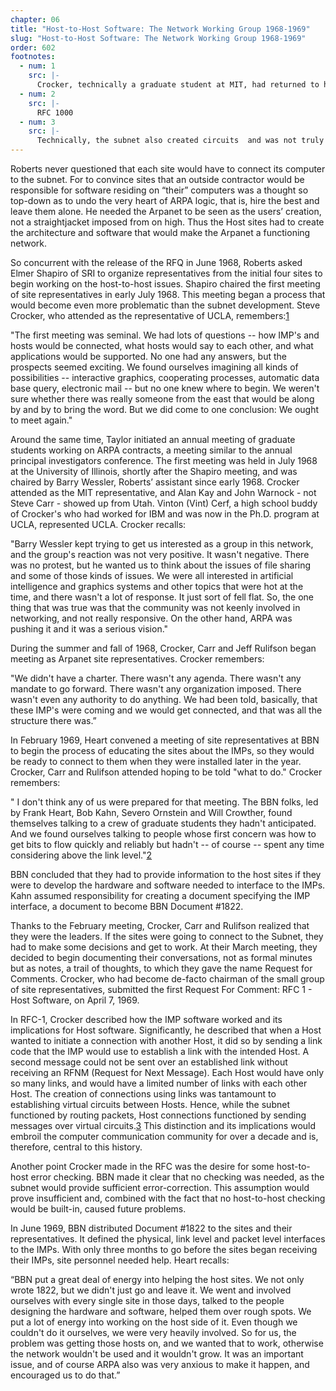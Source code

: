 ```yaml
---
chapter: 06
title: "Host-to-Host Software: The Network Working Group 1968-1969"
slug: "Host-to-Host Software: The Network Working Group 1968-1969"
order: 602
footnotes:
  - num: 1
    src: |-
      Crocker, technically a graduate student at MIT, had returned to his undergraduate UCLA to work with Professor Jerry Estrin to develop software measuring operating system performance.The others attending Shapiro’s meeting were: Steve Carr from the University of Utah, Ron Stoughton from UCSB, and Jeff Rulifson from SRI. All whom had an interest in networking.
  - num: 2
    src: |- 
      RFC 1000 
  - num: 3
    src: |- 
      Technically, the subnet also created circuits  and was not truly a packet switching. 
---
```


Roberts never questioned that each site would have to connect its computer to the subnet. For to convince sites that an outside contractor would be responsible for software residing on “their” computers was a thought so top-down as to undo the very heart of ARPA logic, that is, hire the best and leave them alone. He needed the Arpanet to be seen as the users’ creation, not a straightjacket imposed from on high. Thus the Host sites had to create the architecture and software that would make the Arpanet a functioning network.

So concurrent with the release of the RFQ in June 1968, Roberts asked Elmer Shapiro of SRI to organize representatives from the initial four sites to begin working on the host-to-host issues. Shapiro chaired the first meeting of site representatives in early July 1968. This meeting began a process that would become even more problematic than the subnet development. Steve Crocker, who attended as the representative of UCLA, remembers:<a name="fnloc1" href="#fn1">1</a>

"The first meeting was seminal. We had lots of questions -- how IMP's and hosts would be connected, what hosts would say to each other, and what applications would be supported. No one had any answers, but the prospects seemed exciting. We found ourselves imagining all kinds of possibilities -- interactive graphics, cooperating processes, automatic data base query, electronic mail  -- but no one knew where to begin. We weren't sure whether there was really someone from the east that would be along by and by to bring the word. But we did come to one conclusion: We ought to meet again."

Around the same time, Taylor initiated an annual meeting of graduate students working on ARPA contracts, a meeting similar to the annual principal investigators conference. The first meeting was held in July 1968 at the University of Illinois, shortly after the Shapiro meeting, and was chaired by Barry Wessler, Roberts’ assistant since early 1968. Crocker attended as the MIT representative, and Alan Kay and John Warnock - not Steve Carr - showed up from Utah. Vinton (Vint) Cerf, a high school buddy of Crocker's who had worked for IBM and was now in the Ph.D. program at UCLA, represented UCLA. Crocker recalls:

"Barry Wessler kept trying to get us interested as a group in this network, and the group's reaction was not very positive. It wasn't negative. There was no protest, but he wanted us to think about the issues of file sharing and some of those kinds of issues. We were all interested in artificial intelligence and graphics systems and other topics that were hot at the time, and there wasn't a lot of response. It just sort of fell flat. So, the one thing that was true was that the community was not keenly involved in networking, and not really responsive. On the other hand, ARPA was pushing it and it was a serious vision."

During the summer and fall of 1968, Crocker, Carr and Jeff Rulifson began meeting as Arpanet site representatives. Crocker remembers:

"We didn't have a charter. There wasn't any agenda. There wasn't any mandate to go forward. There wasn't any organization imposed. There wasn't even any authority to do anything. We had been told, basically, that these IMP's were coming and we would get connected, and that was all the structure there was.”

In February 1969, Heart convened a meeting of site representatives at BBN to begin the process of educating the sites about the IMPs, so they would be ready to connect to them when they were installed later in the year. Crocker, Carr and Rulifson attended hoping to be told "what to do." Crocker remembers:

" I don't think any of us were prepared for that meeting. The BBN folks, led by Frank Heart, Bob Kahn, Severo Ornstein and Will Crowther, found themselves talking to a crew of graduate students they hadn't anticipated. And we found ourselves talking to people whose first concern was how to get bits to flow quickly and reliably but hadn't -- of course -- spent any time considering above the link level."<a name="fnloc2" href="#fn2">2</a>

BBN concluded that they had to provide information to the host sites if they were to develop the hardware and software needed to interface to the IMPs. Kahn assumed responsibility for creating a document specifying the IMP interface, a document to become BBN Document #1822.

Thanks to the February meeting, Crocker, Carr and Rulifson realized that they were the leaders. If the sites were going to connect to the Subnet, they had to make some decisions and get to work. At their March meeting, they decided to begin documenting their conversations, not as formal minutes but as notes, a trail of thoughts, to which they gave the name Request for Comments. Crocker, who had become de-facto chairman of the small group of site representatives, submitted the first Request For Comment: RFC 1 - Host Software, on April 7, 1969.

In RFC-1, Crocker described how the IMP software worked and its implications for Host software. Significantly, he described that when a Host wanted to initiate a connection with another Host, it did so by sending a link code that the IMP would use to establish a link with the intended Host. A second message could not be sent over an established link without receiving an RFNM (Request for Next Message). Each Host would have only so many links, and would have a limited number of links with each other Host. The creation of connections using links was tantamount to establishing virtual circuits between Hosts. Hence, while the subnet functioned by routing packets, Host connections functioned by sending messages over virtual circuits.<a name="fnloc3" href="#fn3">3</a> This distinction and its implications would embroil the computer communication community for over a decade and is, therefore, central to this history.

Another point Crocker made in the RFC was the desire for some host-to-host error checking. BBN made it clear that no checking was needed, as the subnet would provide sufficient error-correction. This assumption would prove insufficient and, combined with the fact that no host-to-host checking would be built-in, caused future problems.

In June 1969, BBN distributed Document #1822 to the sites and their representatives. It defined the physical, link level and packet level interfaces to the IMPs. With only three months to go before the sites began receiving their IMPs, site personnel needed help. Heart recalls:

“BBN put a great deal of energy into helping the host sites. We not only wrote 1822, but we didn't just go and leave it. We went and involved ourselves with every single site in those days, talked to the people designing the hardware and software, helped them over rough spots. We put a lot of energy into working on the host side of it. Even though we couldn't do it ourselves, we were very heavily involved. So for us, the problem was getting those hosts on, and we wanted that to work, otherwise the network wouldn't be used and it wouldn't grow. It was an important issue, and of course ARPA also was very anxious to make it happen, and encouraged us to do that.”
